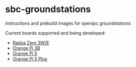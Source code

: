 # sbc-groundstations
Instructions and prebuild images for openipc groundstations

Current boards supported and being developed:
* [Radxa Zero 3W/E](https://github.com/OpenIPC/sbc-groundstations/releases/tag/zero3w-v1.9.5)
* [Orange Pi 3B](https://github.com/OpenIPC/sbc-groundstations/releases/tag/Orange-Pi-Latest)
* [Orange Pi 5 ](https://github.com/OpenIPC/sbc-groundstations/releases/tag/Orange-Pi-Latest)
* [Orange Pi 5 Plus](https://github.com/OpenIPC/sbc-groundstations/releases/tag/Orange-Pi-Latest)
